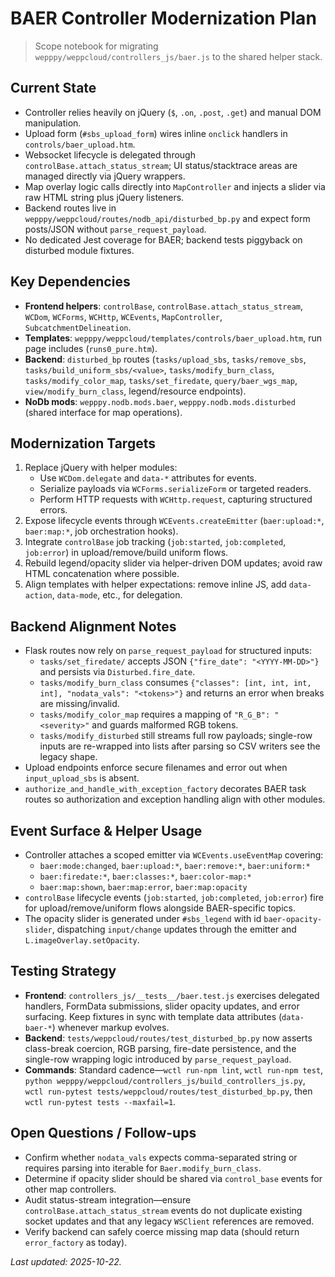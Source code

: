 # BAER Controller Modernization Plan
> Scope notebook for migrating `wepppy/weppcloud/controllers_js/baer.js` to the shared helper stack.

## Current State
- Controller relies heavily on jQuery (`$`, `.on`, `.post`, `.get`) and manual DOM manipulation.
- Upload form (`#sbs_upload_form`) wires inline `onclick` handlers in `controls/baer_upload.htm`.
- Websocket lifecycle is delegated through `controlBase.attach_status_stream`; UI status/stacktrace areas are managed directly via jQuery wrappers.
- Map overlay logic calls directly into `MapController` and injects a slider via raw HTML string plus jQuery listeners.
- Backend routes live in `wepppy/weppcloud/routes/nodb_api/disturbed_bp.py` and expect form posts/JSON without `parse_request_payload`.
- No dedicated Jest coverage for BAER; backend tests piggyback on disturbed module fixtures.

## Key Dependencies
- **Frontend helpers**: `controlBase`, `controlBase.attach_status_stream`, `WCDom`, `WCForms`, `WCHttp`, `WCEvents`, `MapController`, `SubcatchmentDelineation`.
- **Templates**: `wepppy/weppcloud/templates/controls/baer_upload.htm`, run page includes (`runs0_pure.htm`).
- **Backend**: `disturbed_bp` routes (`tasks/upload_sbs`, `tasks/remove_sbs`, `tasks/build_uniform_sbs/<value>`, `tasks/modify_burn_class`, `tasks/modify_color_map`, `tasks/set_firedate`, `query/baer_wgs_map`, `view/modify_burn_class`, legend/resource endpoints).
- **NoDb mods**: `wepppy.nodb.mods.baer`, `wepppy.nodb.mods.disturbed` (shared interface for map operations).

## Modernization Targets
1. Replace jQuery with helper modules:
   - Use `WCDom.delegate` and `data-*` attributes for events.
   - Serialize payloads via `WCForms.serializeForm` or targeted readers.
   - Perform HTTP requests with `WCHttp.request`, capturing structured errors.
2. Expose lifecycle events through `WCEvents.createEmitter` (`baer:upload:*`, `baer:map:*`, job orchestration hooks).
3. Integrate `controlBase` job tracking (`job:started`, `job:completed`, `job:error`) in upload/remove/build uniform flows.
4. Rebuild legend/opacity slider via helper-driven DOM updates; avoid raw HTML concatenation where possible.
5. Align templates with helper expectations: remove inline JS, add `data-action`, `data-mode`, etc., for delegation.

## Backend Alignment Notes
- Flask routes now rely on `parse_request_payload` for structured inputs:
  - `tasks/set_firedate/` accepts JSON `{"fire_date": "<YYYY-MM-DD>"}` and persists via `Disturbed.fire_date`.
  - `tasks/modify_burn_class` consumes `{"classes": [int, int, int, int], "nodata_vals": "<tokens>"}` and returns an error when breaks are missing/invalid.
  - `tasks/modify_color_map` requires a mapping of `"R_G_B": "<severity>"` and guards malformed RGB tokens.
  - `tasks/modify_disturbed` still streams full row payloads; single-row inputs are re-wrapped into lists after parsing so CSV writers see the legacy shape.
- Upload endpoints enforce secure filenames and error out when `input_upload_sbs` is absent.
- `authorize_and_handle_with_exception_factory` decorates BAER task routes so authorization and exception handling align with other modules.

## Event Surface & Helper Usage
- Controller attaches a scoped emitter via `WCEvents.useEventMap` covering:
  - `baer:mode:changed`, `baer:upload:*`, `baer:remove:*`, `baer:uniform:*`
  - `baer:firedate:*`, `baer:classes:*`, `baer:color-map:*`
  - `baer:map:shown`, `baer:map:error`, `baer:map:opacity`
- `controlBase` lifecycle events (`job:started`, `job:completed`, `job:error`) fire for upload/remove/uniform flows alongside BAER-specific topics.
- The opacity slider is generated under `#sbs_legend` with id `baer-opacity-slider`, dispatching `input/change` updates through the emitter and `L.imageOverlay.setOpacity`.

## Testing Strategy
- **Frontend**: `controllers_js/__tests__/baer.test.js` exercises delegated handlers, FormData submissions, slider opacity updates, and error surfacing. Keep fixtures in sync with template data attributes (`data-baer-*`) whenever markup evolves.
- **Backend**: `tests/weppcloud/routes/test_disturbed_bp.py` now asserts class-break coercion, RGB parsing, fire-date persistence, and the single-row wrapping logic introduced by `parse_request_payload`.
- **Commands**: Standard cadence—`wctl run-npm lint`, `wctl run-npm test`, `python wepppy/weppcloud/controllers_js/build_controllers_js.py`, `wctl run-pytest tests/weppcloud/routes/test_disturbed_bp.py`, then `wctl run-pytest tests --maxfail=1`.

## Open Questions / Follow-ups
- Confirm whether `nodata_vals` expects comma-separated string or requires parsing into iterable for `Baer.modify_burn_class`.
- Determine if opacity slider should be shared via `control_base` events for other map controllers.
- Audit status-stream integration—ensure `controlBase.attach_status_stream` events do not duplicate existing socket updates and that any legacy `WSClient` references are removed.
- Verify backend can safely coerce missing map data (should return `error_factory` as today).

*Last updated: 2025-10-22.*
